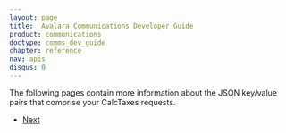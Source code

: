 ```yaml
---
layout: page
title:  Avalara Communications Developer Guide
product: communications
doctype: comms_dev_guide
chapter: reference
nav: apis
disqus: 0
---
```


The following pages contain more information about the JSON key/value pairs that comprise your CalcTaxes requests.

<ul class="pager">
  <li class="next"><a href="/communications/dev-guide/reference/calc-taxes-request/">Next<i class="glyphicon glyphicon-chevron-right"></i></a></li>
</ul>